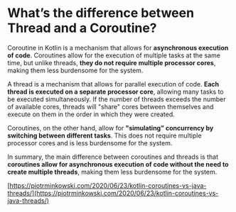 # What’s the difference between Thread and a Coroutine?

Coroutine in Kotlin is a mechanism that allows for **asynchronous execution of code**. Coroutines allow for the execution of multiple tasks at the same time, but unlike threads, **they do not require multiple processor cores**, making them less burdensome for the system.

A thread is a mechanism that allows for parallel execution of code. **Each thread is executed on a separate processor core**, allowing many tasks to be executed simultaneously. If the number of threads exceeds the number of available cores, threads will "share" cores between themselves and execute on them in the order in which they were created.

Coroutines, on the other hand, allow for **"simulating" concurrency by switching between different tasks**. This does not require multiple processor cores and is less burdensome for the system.

In summary, the main difference between coroutines and threads is that **coroutines allow for asynchronous execution of code without the need to create multiple threads**, making them less burdensome for the system.

[https://piotrminkowski.com/2020/06/23/kotlin-coroutines-vs-java-threads/](https://piotrminkowski.com/2020/06/23/kotlin-coroutines-vs-java-threads/)